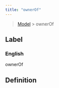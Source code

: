 ```yaml
---
title: "ownerOf"
---
```


> [Model](./../) > ownerOf

## Label

### English
ownerOf


## Definition



    
